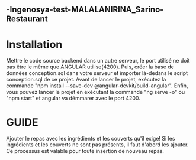## -Ingenosya-test-MALALANIRINA_Sarino-Restaurant

# Installation
Mettre le code source backend dans un autre serveur, le port utilisé ne doit pas être le même que ANGULAR utilise(4200).
Puis, créer la base de données conception.sql dans votre serveur et importer là-dedans le script conception.sql de ce projet.
Avant de lancer le projet, exécutez la commande "npm install --save-dev @angular-devkit/build-angular".
Enfin, vous pouvez lancer le projet en exécutant la commande "ng serve -o" ou "npm start" et angular va démmarer avec le port 4200.

# GUIDE
Ajouter le repas avec les ingrédients et les couverts qu'il exige! 
Si les ingrédients et les couverts ne sont pas présents, il faut d'abord les ajouter.
Ce processus est valable pour toute insertion de nouveau repas.
